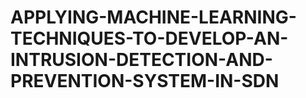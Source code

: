 # APPLYING-MACHINE-LEARNING-TECHNIQUES-TO-DEVELOP-AN-INTRUSION-DETECTION-AND-PREVENTION-SYSTEM-IN-SDN
